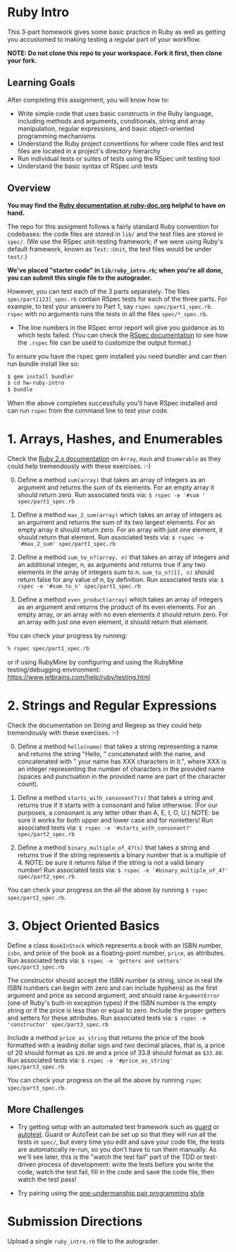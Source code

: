 Ruby Intro
=============

This 3-part homework gives some basic practice in Ruby as well as
getting you accustomed to making testing a regular part of your workflow.

**NOTE: Do not clone this repo to your workspace. Fork it first, then clone your fork.**

Learning Goals
--------------
After completing this assignment, you will know how to:

* Write simple code that uses basic constructs in the Ruby language, including methods and arguments, conditionals, string and array manipulation, regular expressions, and basic object-oriented programming mechanisms
* Understand the Ruby project conventions for where code files and test files are located in a project's directory hierarchy
* Run individual tests or suites of tests using the RSpec unit testing tool
* Understand the basic syntax of RSpec unit tests

Overview
--------

**You may find the [Ruby documentation at ruby-doc.org](https://ruby-doc.org) helpful to have on hand.**

The repo for this assigment follows a fairly standard Ruby convention for codebases: the code
files are stored in `lib/` and the test files are stored in `spec/`.
(We use the RSpec unit-testing framework; if we were using Ruby's default
framework, known as `Test::Unit`, the test files would be under
`test/`.)

**We've placed "starter code" in `lib/ruby_intro.rb`; when you're all done, you
can submit this single file to the autograder.**

However, you can test each of the 3 parts separately.  The files
`spec/part[123]_spec.rb` contain RSpec tests for each of the three
parts.  For example, to test your answers to Part 1, say `rspec
spec/part1_spec.rb`.  `rspec` with no arguments runs the tests in all
the files `spec/*_spec.rb`.


* The line numbers in the RSpec error report will
give you guidance as to which tests failed.  (You can check the [RSpec
documentation](http://rspec.info) to see how the `.rspec` file can be
used to customize the output format.)

To ensure you have the rspec gem installed you need bundler and can then
run bundle install like so:

```sh
$ gem install bundler
$ cd hw-ruby-intro
$ bundle
```

When the above completes successfully you'll have RSpec installed and can
run `rspec` from the command line to test your code.


# 1. Arrays, Hashes, and Enumerables

Check the [Ruby 2.x documentation](http://ruby-doc.org) on `Array`,
`Hash` and `Enumerable` as they could help tremendously with these
exercises. :-)

0. Define a method `sum(array)` that takes an array of integers as an argument and returns the sum of its elements. For an empty array it should return zero.  Run associated tests via:  `$ rspec -e '#sum ' spec/part1_spec.rb`

0. Define a method `max_2_sum(array)` which takes an array of integers as an argument and returns the sum of its two largest elements. For an empty array it should return zero. For an array with just one element, it should return that element. Run associated tests via:  `$ rspec -e '#max_2_sum' spec/part1_spec.rb`

0. Define a method `sum_to_n?(array, n)` that takes an array of integers and an additional integer, n, as arguments and returns true if any two elements in the array of integers sum to n. `sum_to_n?([], n)` should return false for any value of n, by definition. Run associated tests via:  `$ rspec -e '#sum_to_n' spec/part1_spec.rb`

0. Define a method `even_product(array)` which takes an array of integers as an argument and
   returns the product of its even elements. For an empty array, or an array with no even elements
   it should return zero. For an array with just one even element, it should return that element.

<!--

Should be abs_difference_is_n?
0. Define a method `abs_square_is_n?(array)` that takes an array of integers and an additional
   integer, n, as arguments and returns true if any elements in the array of integers have an absolute
   squared value of n. An array with zero elements should return false.
-->

You can check your progress by running:
```bash
% rspec spec/part1_spec.rb
```
or if using RubyMine by configuring and using the RubyMine testing/debugging environment: https://www.jetbrains.com/help/ruby/testing.html

# 2. Strings and Regular Expressions

Check the documentation on String and Regexp as they could help tremendously with these exercises. :-)

0. Define a method `hello(name)` that takes a string representing a name and returns the
    string "Hello, " concatenated with the name, and concatenated with " your name has XXX characters in it.", where
    XXX is an integer representing the number of characters in the provided name (spaces and punctuation in the provided
    name are part of the character count).

0. Define a method `starts_with_consonant?(s)` that takes a string and returns true if it starts with a consonant and false otherwise. (For our purposes, a consonant is any letter other than A, E, I, O, U.) NOTE: be sure it works for both upper and lower case and for nonletters!  Run associated tests via:  `$ rspec -e '#starts_with_consonant?' spec/part2_spec.rb`

0. Define a method `binary_multiple_of_4?(s)` that takes a string and returns true if the string represents a binary number that is a multiple of 4. NOTE: be sure it returns false if the string is not a valid binary number!  Run associated tests via:  `$ rspec -e '#binary_multiple_of_4?' spec/part2_spec.rb`

You can check your progress on the all the above by running `$ rspec spec/part2_spec.rb`.

# 3. Object Oriented Basics

Define a class `BookInStock` which represents a book with an ISBN number, `isbn`, and price of the book as a floating-point number, `price`, as attributes. Run associated tests via:  `$ rspec -e 'getters and setters' spec/part3_spec.rb`

The constructor should accept the ISBN number (a string, since in real life ISBN numbers can begin with zero and can include hyphens) as the first argument and price as second argument, and should raise `ArgumentError` (one of Ruby's built-in exception types) if the ISBN number is the empty string or if the price is less than or equal to zero.  Include the proper getters and setters for these attributes. Run associated tests via:  `$ rspec -e 'constructor' spec/part3_spec.rb`

Include a method `price_as_string` that returns the price of the book formatted with a leading dollar sign and two decimal places, that is, a price of 20 should format as `$20.00` and a price of 33.8 should format as `$33.80`. Run associated tests via:  `$ rspec -e '#price_as_string' spec/part3_spec.rb`

You can check your progress on the all the above by running `rspec spec/part3_spec.rb`.

## More Challenges

* Try getting setup with
an automated test framework such as [guard](http://code.tutsplus.com/tutorials/testing-your-ruby-code-with-guard-rspec-pry--cms-19974) or [autotest](https://rubygems.org/gems/autotest).  Guard or AutoTest can be set up so that
they will run all the tests in `spec/`, but every time you edit and save
your code file, the tests are automatically re-run, so you don't have to
run them manually.  As we'll see later, this is the "watch the test fail"
part of the TDD or test-driven process of development: write the tests before
you write the code, watch the test fail, fill in the code and save the code file,
then watch the test pass!

* Try pairing using the [one-undermanship pair programming style](http://www.agileventures.org/remote-pair-programming/pair-programming-protocols)

# Submission Directions

Upload a single `ruby_intro.rb` file to the autograder.


